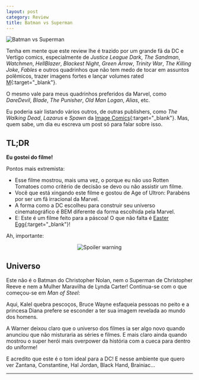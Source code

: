 ```yaml
---
layout: post
category: Review
title: Batman vs Superman
---
```


![Batman vs Superman](http://images-cdn.moviepilot.com/images/c_fill,h_449,w_800/t_mp_quality/wnw0sltgej1ltlsietrg/is-this-darkseid-s-role-in-batman-vs-superman-832749.jpg)

Tenha em mente que este review lhe é trazido por um grande fã da DC e Vertigo comics, especialmente de *Justice League Dark*, *The Sandman*, *Watchmen*, *HellBlazer*, *Blackest Night*, *Green Arrow*, *Trinity War*, *The Killing Joke*, *Fables* e outros quadrinhos que não tem medo de tocar em assuntos polêmicos, trazer imagens fortes e lançar volumes rated [M](http://oyster.ignimgs.com/mediawiki/apis.ign.com/ratings/d/d5/ESRB-ver2013_M.png){:target="_blank"}.

O mesmo vale para meus quadrinhos preferidos da Marvel, como *DareDevil*, *Blade*, *The Punisher*, *Old Man Logan*, *Alias*, etc. 

Eu poderia sair listando vários outros, de outras publishers, como *The Walking Dead*, *Lazarus* e *Spawn* da [Image Comics](https://imagecomics.com){:target="_blank"}. Mas, quem sabe, um dia eu escreva um post só para falar sobre isso.

## TL;DR 

**Eu gostei do filme!**

Pontos mais extremista:

* Esse filme mostrou, mais uma vez, o porque eu não uso Rotten Tomatoes como critério de decisão se devo ou não assistir um filme.
* Você que está xingando este filme e gostou de Age of Ultron: Parabéns por ser um fã irracional da Marvel.
* A forma como a DC escolheu para construir seu universo cinematográfico é BEM diferente da forma escolhida pela Marvel.
* E: Este é um filme feito para a páscoa! O que não falta é [Easter Egg](https://en.wikipedia.org/wiki/Easter_egg_(media)){:target="_blank"}!

Ah, importante:

<center><img alt="Spoiler warning" src="https://kayleighmaymedia.files.wordpress.com/2014/07/spoilerstoo.gif"/></center>

## Universo

Este não é o Batman do Christopher Nolan, nem o Superman de Christopher Reeve e nem a Mulher Maravilha de Lynda Carter!  Continua-se com o que começou-se em *Man of Steel*: 

Aqui, Kalel quebra pescoços, Bruce Wayne esfaqueia pessoas no peito e a princesa Diana prefere se esconder a ter sua imagem revelada ao mundo dos homens.

A Warner deixou claro que o universo dos filmes ia ser algo novo quando anunciou que não misturaria as séries e filmes. E mais claro ainda quando mostrou o super herói mais overpower da história com a cueca para dentro do uniforme!



E acredito que este é o tom ideal para a DC! E nesse ambiente que quero ver Zantana, Constantine, Hal Jordan, Black Hand, Brainiac...



---